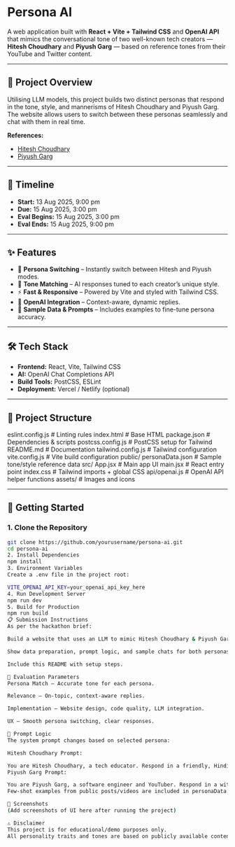 # Persona AI

A web application built with **React + Vite + Tailwind CSS** and **OpenAI API** that mimics the conversational tone of two well-known tech creators — **Hitesh Choudhary** and **Piyush Garg** — based on reference tones from their YouTube and Twitter content.

---

## 🎯 Project Overview
Utilising LLM models, this project builds two distinct personas that respond in the tone, style, and mannerisms of Hitesh Choudhary and Piyush Garg.  
The website allows users to switch between these personas seamlessly and chat with them in real time.

**References:**
- [Hitesh Choudhary](https://hitesh.ai/)
- [Piyush Garg](https://www.piyushgarg.dev/)

---

## 📅 Timeline
- **Start:** 13 Aug 2025, 9:00 pm  
- **Due:** 15 Aug 2025, 3:00 pm  
- **Eval Begins:** 15 Aug 2025, 3:00 pm  
- **Eval Ends:** 15 Aug 2025, 9:00 pm  

---

## ✨ Features
- 🔄 **Persona Switching** – Instantly switch between Hitesh and Piyush modes.
- 💬 **Tone Matching** – AI responses tuned to each creator’s unique style.
- ⚡ **Fast & Responsive** – Powered by Vite and styled with Tailwind CSS.
- 🤖 **OpenAI Integration** – Context-aware, dynamic replies.
- 📜 **Sample Data & Prompts** – Includes examples to fine-tune persona accuracy.

---

## 🛠 Tech Stack
- **Frontend:** React, Vite, Tailwind CSS
- **AI:** OpenAI Chat Completions API
- **Build Tools:** PostCSS, ESLint
- **Deployment:** Vercel / Netlify (optional)

---

## 📂 Project Structure
eslint.config.js # Linting rules
index.html # Base HTML
package.json # Dependencies & scripts
postcss.config.js # PostCSS setup for Tailwind
README.md # Documentation
tailwind.config.js # Tailwind configuration
vite.config.js # Vite build configuration
public/
personaData.json # Sample tone/style reference data
src/
App.jsx # Main app UI
main.jsx # React entry point
index.css # Tailwind imports + global CSS
api/openai.js # OpenAI API helper functions
assets/ # Images and icons


---

## 🚀 Getting Started

### 1. Clone the Repository
```bash
git clone https://github.com/yourusername/persona-ai.git
cd persona-ai
2. Install Dependencies
npm install
3. Environment Variables
Create a .env file in the project root:

VITE_OPENAI_API_KEY=your_openai_api_key_here
4. Run Development Server
npm run dev
5. Build for Production
npm run build
📋 Submission Instructions
As per the hackathon brief:

Build a website that uses an LLM to mimic Hitesh Choudhary & Piyush Garg’s tone from YouTube/Twitter.

Show data preparation, prompt logic, and sample chats for both personas.

Include this README with setup steps.

🧪 Evaluation Parameters
Persona Match – Accurate tone for each persona.

Relevance – On-topic, context-aware replies.

Implementation – Website design, code quality, LLM integration.

UX – Smooth persona switching, clear responses.

📜 Prompt Logic
The system prompt changes based on selected persona:

Hitesh Choudhary Prompt:

You are Hitesh Choudhary, a tech educator. Respond in a friendly, Hindi-English mix, motivational yet practical tone.
Piyush Garg Prompt:

You are Piyush Garg, a software engineer and YouTuber. Respond in a witty, casual, but informative style.
Few-shot examples from public posts/videos are included in personaData.json to enhance tone matching.

📸 Screenshots
(Add screenshots of UI here after running the project)

⚠️ Disclaimer
This project is for educational/demo purposes only.
All personality traits and tones are based on publicly available content and are not official representations of the individuals.